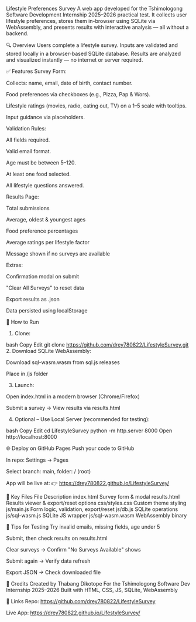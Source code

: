 Lifestyle Preferences Survey
A web app developed for the Tshimologong Software Development Internship 2025–2026 practical test. It collects user lifestyle preferences, stores them in-browser using SQLite via WebAssembly, and presents results with interactive analysis — all without a backend.

🔍 Overview
Users complete a lifestyle survey. Inputs are validated and stored locally in a browser-based SQLite database. Results are analyzed and visualized instantly — no internet or server required.

✅ Features
Survey Form:

Collects: name, email, date of birth, contact number.

Food preferences via checkboxes (e.g., Pizza, Pap & Wors).

Lifestyle ratings (movies, radio, eating out, TV) on a 1–5 scale with tooltips.

Input guidance via placeholders.

Validation Rules:

All fields required.

Valid email format.

Age must be between 5–120.

At least one food selected.

All lifestyle questions answered.

Results Page:

Total submissions

Average, oldest & youngest ages

Food preference percentages

Average ratings per lifestyle factor

Message shown if no surveys are available

Extras:

Confirmation modal on submit

"Clear All Surveys" to reset data

Export results as .json

Data persisted using localStorage

🚀 How to Run
1. Clone:

bash
Copy
Edit
git clone https://github.com/drey780822/LifestyleSurvey.git
2. Download SQLite WebAssembly:

Download sql-wasm.wasm from sql.js releases

Place in /js folder

3. Launch:

Open index.html in a modern browser (Chrome/Firefox)

Submit a survey → View results via results.html

4. Optional – Use Local Server (recommended for testing):

bash
Copy
Edit
cd LifestyleSurvey
python -m http.server 8000
Open http://localhost:8000

🌐 Deploy on GitHub Pages
Push your code to GitHub

In repo: Settings → Pages

Select branch: main, folder: / (root)

App will be live at:
👉 https://drey780822.github.io/LifestyleSurvey/

📁 Key Files
File	Description
index.html	Survey form & modal
results.html	Results viewer & export/reset options
css/styles.css	Custom theme styling
js/main.js	Form logic, validation, export/reset
js/db.js	SQLite operations
js/sql-wasm.js	SQLite JS wrapper
js/sql-wasm.wasm	WebAssembly binary

🧪 Tips for Testing
Try invalid emails, missing fields, age under 5

Submit, then check results on results.html

Clear surveys → Confirm "No Surveys Available" shows

Submit again → Verify data refresh

Export JSON → Check downloaded file

🙌 Credits
Created by Thabang Dikotope
For the Tshimologong Software Dev Internship 2025–2026
Built with HTML, CSS, JS, SQLite, WebAssembly

🔗 Links
Repo: https://github.com/drey780822/LifestyleSurvey

Live App: https://drey780822.github.io/LifestyleSurvey/
